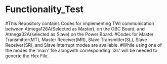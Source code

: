 # Functionality_Test
#This Repository contains Codes for implementing TWI communication between Atmega128A(Selected as Master), on the OBC Board,
and Atmega32A(selected as Slave) on the Power Board.
#Codes for Master Transmitter(MT), Master Receiver(MR), Slave Transmitter(SL), Slave Receiver(SR), and Slave Interrupt modes are available.
#While using one of the modes the 'main' file alongwith corresponding 'i2c' will be needed to generte the Hex File.
